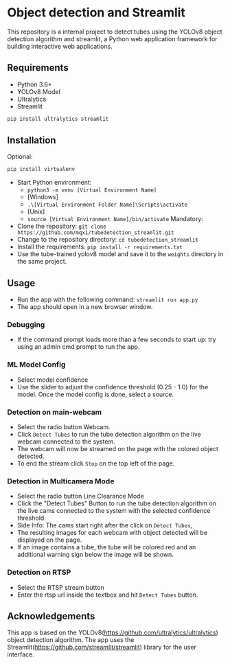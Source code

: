 # Object detection and Streamlit

This repository is a internal project to detect tubes using the YOLOv8 object detection algorithm and streamlit, a Python web application framework for building interactive web applications. 


## Requirements

- Python 3.6+
- YOLOv8 Model
- Ultralytics
- Streamlit

```bash
pip install ultralytics streamlit
```

## Installation
Optional: 
```bash
pip install virtualenv
```
- Start Python environment:
  - ```python3 -m venv [Virtual Environment Name]```
  - [Windows]
  - ```.\[Virtual Environment Folder Name]\Scripts\activate```
  - [Unix]
  - ```source [Virtual Environment Name]/bin/activate```
Mandatory:
- Clone the repository: `git clone https://github.com/mqxi/tubedetection_streamlit.git `
- Change to the repository directory: `cd tubedetection_streamlit`
- Install the requirements: `pip install -r requirements.txt`
- Use the tube-trained yolov8 model and save it to the `weights` directory in the same project.

## Usage

- Run the app with the following command: `streamlit run app.py`
- The app should open in a new browser window.

### Debugging
-  If the command prompt loads more than a few seconds to start up: try using an admin cmd prompt to run the app.

### ML Model Config

- Select model confidence
- Use the slider to adjust the confidence threshold (0.25 - 1.0) for the model.
Once the model config is done, select a source.

### Detection on main-webcam

- Select the radio button Webcam.
- Click `Detect Tubes` to run the tube detection algorithm on the live webcam connected to the system.
- The webcam will now be streamed on the page with the colored object detected.
- To end the stream click `Stop` on the top left of the page.


### Detection in Multicamera Mode

- Select the radio button Line Clearance Mode
- Click the "Detect Tubes" Button to run the tube detection algorithm on the live cams connected to the system with the selected confidence threshold.
- Side Info: The cams start right after the click on `Detect Tubes`, 
- The resulting images for each webcam with object detected will be displayed on the page.
- If an image contains a tube, the tube will be colored red and an additional warning sign below the image will be shown.


### Detection on RTSP

- Select the RTSP stream button
- Enter the rtsp url inside the textbox and hit `Detect Tubes` button.


## Acknowledgements

This app is based on the YOLOv8(<https://github.com/ultralytics/ultralytics>) object detection algorithm. The app uses the Streamlit(<https://github.com/streamlit/streamlit>) library for the user interface.

